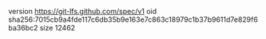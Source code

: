 version https://git-lfs.github.com/spec/v1
oid sha256:7015cb9a4fde117c6db35b9e163e7c863c18979c1b37b9611d7e829f6ba36bc2
size 12462
